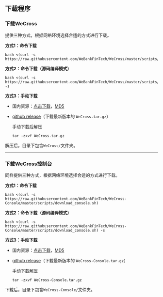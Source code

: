 ## 下载程序

### 下载WeCross

提供三种方式，根据网络环境选择合适的方式进行下载。

**方式1：命令下载**

``` shell
bash <(curl -s https://raw.githubusercontent.com/WeBankFinTech/WeCross/master/scripts/download_wecross.sh)
```

**方式2：命令下载（源码编译模式）**

``` shell
bash <(curl -s https://raw.githubusercontent.com/WeBankFinTech/WeCross/master/scripts/download_wecross.sh) -s
```

**方式3：手动下载**

* 国内资源：[点击下载](https://www.fisco.com.cn/cdn/wecross/releases/download//v1.0.0-rc1/WeCross.tar.gz)，[MD5](https://www.fisco.com.cn/cdn/wecross/releases/download//v1.0.0-rc1/WeCross.tar.gz.md5)

* [github release](https://github.com/WeBankFinTech/WeCross/releases)（下载最新版本的 `WeCross.tar.gz`）

  手动下载后解压

  ``` shell
  tar -zxvf WeCross.tar.gz
  ```

解压后，目录下包含`WeCross/`文件夹。

<hr>

### 下载WeCross控制台

同样提供三种方式，根据网络环境选择合适的方式进行下载。

**方式1：命令下载**

```shell
bash <(curl -s https://raw.githubusercontent.com/WeBankFinTech/WeCross-Console/master/scripts/download_console.sh)
```

**方式2：命令下载（源码编译模式）**

```shell
bash <(curl -s https://raw.githubusercontent.com/WeBankFinTech/WeCross-Console/master/scripts/download_console.sh) -s
```

**方式3：手动下载**

- 国内资源：[点击下载](https://www.fisco.com.cn/cdn/wecross-console/releases/download//v1.0.0-rc1/WeCross-Console.tar.gz)，[MD5](https://www.fisco.com.cn/cdn/wecross-console/releases/download//v1.0.0-rc1/WeCross-Console.tar.gz.md5)

- [github release](https://github.com/WeBankFinTech/WeCross-Console/releases)（下载最新版本的 `WeCross-Console.tar.gz`）

  手动下载解压

  ```shell
  tar -zxvf WeCross-Console.tar.gz
  ```

下载后，目录下包含`WeCross-Console/`文件夹。

